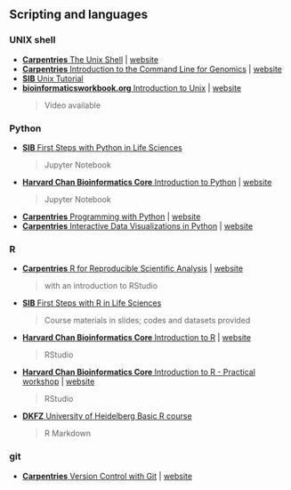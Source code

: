 
## Scripting and languages

### UNIX shell

- [**Carpentries** The Unix Shell](https://github.com/swcarpentry/shell-novice) | [website](https://swcarpentry.github.io/shell-novice/)
- [**Carpentries** Introduction to the Command Line for Genomics](https://github.com/datacarpentry/shell-genomics) | [website](https://datacarpentry.org/shell-genomics/)
- [**SIB** Unix Tutorial](https://edu.sib.swiss/pluginfile.php/2878/mod_resource/content/4/couselab-html/content.html)
- [**bioinformaticsworkbook.org** Introduction to Unix](https://github.com/ISUgenomics/bioinformatics-workbook) | [website](https://bioinformaticsworkbook.org/Appendix/Unix/unix-basics-1.html#gsc.tab=0)  
	> Video available


### Python

- [**SIB** First Steps with Python in Life Sciences](https://github.com/sib-swiss/first-steps-with-python-training/) 
	> Jupyter Notebook
- [**Harvard Chan Bioinformatics Core** Introduction to Python](https://github.com/hbctraining/Training-modules) | [website](https://hbctraining.github.io/Training-modules/Python/)
	> Jupyter Notebook
- [**Carpentries** Programming with Python](https://github.com/swcarpentry/python-novice-inflammation) | [website](https://swcarpentry.github.io/python-novice-inflammation/)
- [**Carpentries** Interactive Data Visualizations in Python](https://github.com/carpentries-incubator/python-interactive-data-visualizations) | [website](https://carpentries-incubator.github.io/python-interactive-data-visualizations/)

### R

- [**Carpentries** R for Reproducible Scientific Analysis](https://github.com/swcarpentry/r-novice-gapminder) | [website](https://swcarpentry.github.io/r-novice-gapminder/)
	> with an introduction to RStudio
- [**SIB** First Steps with R in Life Sciences](https://github.com/sib-swiss/first-steps-with-R-training) 
	> Course materials in slides; codes and datasets provided
- [**Harvard Chan Bioinformatics Core** Introduction to R](https://github.com/hbctraining/Intro-to-R-flipped) | [website](https://hbctraining.github.io/Intro-to-R-flipped/schedules/links-to-lessons.html)
	> RStudio
- [**Harvard Chan Bioinformatics Core** Introduction to R - Practical workshop](https://github.com/hbctraining/Training-modules) | [website](https://hbctraining.github.io/Training-modules/IntroR_practical_online_resource/)
	> RStudio
- [**DKFZ** University of Heidelberg Basic R course](https://github.com/CompEpigen/BasicR/) 
	> R Markdown


### git

- [**Carpentries** Version Control with Git](https://github.com/swcarpentry/git-novice) | [website](https://swcarpentry.github.io/git-novice/)
